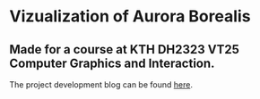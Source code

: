 # Vizualization of Aurora Borealis
## Made for a course at KTH DH2323 VT25 Computer Graphics and Interaction.


The project development blog can be found [here]([http://your-link-to-the-blog.com](https://kseniabez.github.io/projects/aurora-simulation/index.html)).
